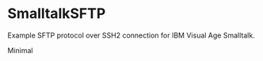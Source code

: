 SmalltalkSFTP
=============

Example SFTP protocol over SSH2 connection for IBM Visual Age Smalltalk.

Minimal 
